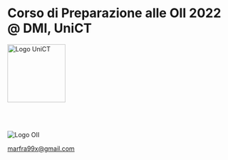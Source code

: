 # Corso di Preparazione alle OII 2022 @ DMI, UniCT

<img src="images/logo_uni.png" alt="Logo UniCT" style="height: 130px; margin-bottom: 50px;"/>

![Logo OII](images/logo_oii.png)

marfra99x@gmail.com
